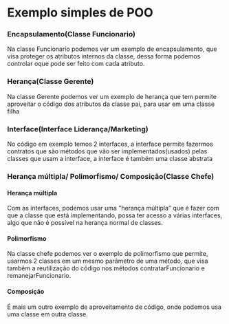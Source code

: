 # Exemplo simples de POO

### Encapsulamento(Classe Funcionario)
Na classe Funcionario podemos ver um exemplo de encapsulamento, que visa proteger os atributos internos da classe, dessa forma podemos controlar oque pode ser feito com cada atributo.

### Herança(Classe Gerente)
Na classe Gerente podemos ver um exemplo de herança que tem permite aproveitar o código dos atributos da classe pai, para usar em uma classe filha

### Interface(Interface Liderança/Marketing)
No código em exemplo temos 2 interfaces, a interface permite fazermos contratos que são métodos que vão ser implementados(usados) pelas classes que usam a interface, a interface é também uma classe abstrata

### Herança múltipla/ Polimorfismo/ Composição(Classe Chefe)

#### Herança múltipla
Com as interfaces, podemos usar uma "herança múltipla" que é fazer com que a classe que está implementando, possa ter acesso a várias interfaces, algo que não é possível na herança normal de classes.
#### Polimorfismo
Na classe chefe podemos ver o exemplo de polimorfismo que permite, usarmos 2 classes em um mesmo parâmetro de uma método, que visa também a reutilização do código nos métodos contratarFuncionario e remanejarFuncionario.

#### Composição
É mais um outro exemplo de aproveitamento de código, onde podemos usa uma classe em outra classe.

